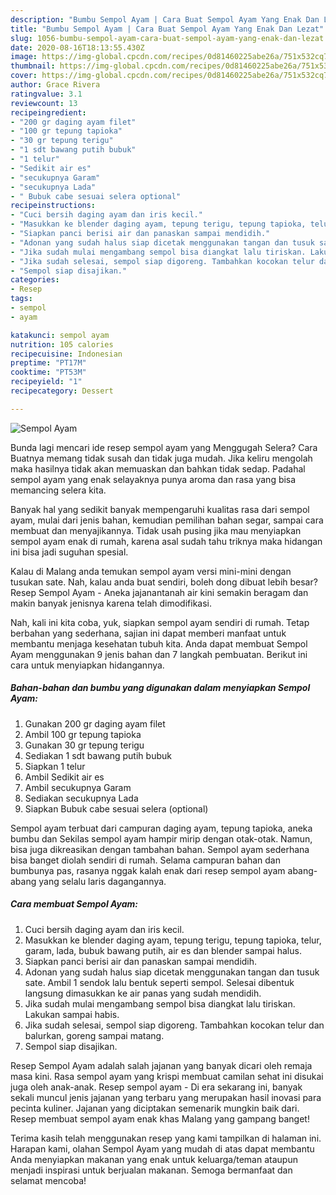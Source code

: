 ```yaml
---
description: "Bumbu Sempol Ayam | Cara Buat Sempol Ayam Yang Enak Dan Lezat"
title: "Bumbu Sempol Ayam | Cara Buat Sempol Ayam Yang Enak Dan Lezat"
slug: 1056-bumbu-sempol-ayam-cara-buat-sempol-ayam-yang-enak-dan-lezat
date: 2020-08-16T18:13:55.430Z
image: https://img-global.cpcdn.com/recipes/0d81460225abe26a/751x532cq70/sempol-ayam-foto-resep-utama.jpg
thumbnail: https://img-global.cpcdn.com/recipes/0d81460225abe26a/751x532cq70/sempol-ayam-foto-resep-utama.jpg
cover: https://img-global.cpcdn.com/recipes/0d81460225abe26a/751x532cq70/sempol-ayam-foto-resep-utama.jpg
author: Grace Rivera
ratingvalue: 3.1
reviewcount: 13
recipeingredient:
- "200 gr daging ayam filet"
- "100 gr tepung tapioka"
- "30 gr tepung terigu"
- "1 sdt bawang putih bubuk"
- "1 telur"
- "Sedikit air es"
- "secukupnya Garam"
- "secukupnya Lada"
- " Bubuk cabe sesuai selera optional"
recipeinstructions:
- "Cuci bersih daging ayam dan iris kecil."
- "Masukkan ke blender daging ayam, tepung terigu, tepung tapioka, telur, garam, lada, bubuk bawang putih, air es dan blender sampai halus."
- "Siapkan panci berisi air dan panaskan sampai mendidih."
- "Adonan yang sudah halus siap dicetak menggunakan tangan dan tusuk sate. Ambil 1 sendok lalu bentuk seperti sempol. Selesai dibentuk langsung dimasukkan ke air panas yang sudah mendidih."
- "Jika sudah mulai mengambang sempol bisa diangkat lalu tiriskan. Lakukan sampai habis."
- "Jika sudah selesai, sempol siap digoreng. Tambahkan kocokan telur dan balurkan, goreng sampai matang."
- "Sempol siap disajikan."
categories:
- Resep
tags:
- sempol
- ayam

katakunci: sempol ayam 
nutrition: 105 calories
recipecuisine: Indonesian
preptime: "PT17M"
cooktime: "PT53M"
recipeyield: "1"
recipecategory: Dessert

---
```



![Sempol Ayam](https://img-global.cpcdn.com/recipes/0d81460225abe26a/751x532cq70/sempol-ayam-foto-resep-utama.jpg)

Bunda lagi mencari ide resep sempol ayam yang Menggugah Selera? Cara Buatnya memang tidak susah dan tidak juga mudah. Jika keliru mengolah maka hasilnya tidak akan memuaskan dan bahkan tidak sedap. Padahal sempol ayam yang enak selayaknya punya aroma dan rasa yang bisa memancing selera kita.

Banyak hal yang sedikit banyak mempengaruhi kualitas rasa dari sempol ayam, mulai dari jenis bahan, kemudian pemilihan bahan segar, sampai cara membuat dan menyajikannya. Tidak usah pusing jika mau menyiapkan sempol ayam enak di rumah, karena asal sudah tahu triknya maka hidangan ini bisa jadi suguhan spesial.

Kalau di Malang anda temukan sempol ayam versi mini-mini dengan tusukan sate. Nah, kalau anda buat sendiri, boleh dong dibuat lebih besar? Resep Sempol Ayam - Aneka jajanantanah air kini semakin beragam dan makin banyak jenisnya karena telah dimodifikasi.


Nah, kali ini kita coba, yuk, siapkan sempol ayam sendiri di rumah. Tetap berbahan yang sederhana, sajian ini dapat memberi manfaat untuk membantu menjaga kesehatan tubuh kita. Anda dapat membuat Sempol Ayam menggunakan 9 jenis bahan dan 7 langkah pembuatan. Berikut ini cara untuk menyiapkan hidangannya.

<!--inarticleads1-->

##### Bahan-bahan dan bumbu yang digunakan dalam menyiapkan Sempol Ayam:

1. Gunakan 200 gr daging ayam filet
1. Ambil 100 gr tepung tapioka
1. Gunakan 30 gr tepung terigu
1. Sediakan 1 sdt bawang putih bubuk
1. Siapkan 1 telur
1. Ambil Sedikit air es
1. Ambil secukupnya Garam
1. Sediakan secukupnya Lada
1. Siapkan  Bubuk cabe sesuai selera (optional)


Sempol ayam terbuat dari campuran daging ayam, tepung tapioka, aneka bumbu dan Sekilas sempol ayam hampir mirip dengan otak-otak. Namun, bisa juga dikreasikan dengan tambahan bahan. Sempol ayam sederhana bisa banget diolah sendiri di rumah. Selama campuran bahan dan bumbunya pas, rasanya nggak kalah enak dari resep sempol ayam abang-abang yang selalu laris dagangannya. 

<!--inarticleads2-->

##### Cara membuat Sempol Ayam:

1. Cuci bersih daging ayam dan iris kecil.
1. Masukkan ke blender daging ayam, tepung terigu, tepung tapioka, telur, garam, lada, bubuk bawang putih, air es dan blender sampai halus.
1. Siapkan panci berisi air dan panaskan sampai mendidih.
1. Adonan yang sudah halus siap dicetak menggunakan tangan dan tusuk sate. Ambil 1 sendok lalu bentuk seperti sempol. Selesai dibentuk langsung dimasukkan ke air panas yang sudah mendidih.
1. Jika sudah mulai mengambang sempol bisa diangkat lalu tiriskan. Lakukan sampai habis.
1. Jika sudah selesai, sempol siap digoreng. Tambahkan kocokan telur dan balurkan, goreng sampai matang.
1. Sempol siap disajikan.


Resep Sempol Ayam adalah salah jajanan yang banyak dicari oleh remaja masa kini. Rasa sempol ayam yang krispi membuat camilan sehat ini disukai juga oleh anak-anak. Resep sempol ayam - Di era sekarang ini, banyak sekali muncul jenis jajanan yang terbaru yang merupakan hasil inovasi para pecinta kuliner. Jajanan yang diciptakan semenarik mungkin baik dari. Resep membuat sempol ayam enak khas Malang yang gampang banget! 

Terima kasih telah menggunakan resep yang kami tampilkan di halaman ini. Harapan kami, olahan Sempol Ayam yang mudah di atas dapat membantu Anda menyiapkan makanan yang enak untuk keluarga/teman ataupun menjadi inspirasi untuk berjualan makanan. Semoga bermanfaat dan selamat mencoba!
